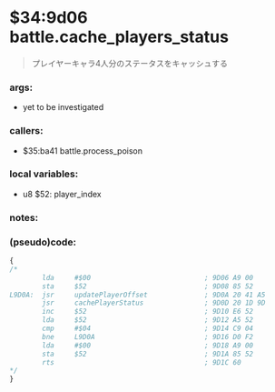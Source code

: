 ﻿
# $34:9d06 battle.cache_players_status
> プレイヤーキャラ4人分のステータスをキャッシュする

### args:
+	yet to be investigated

### callers:
+	$35:ba41 battle.process_poison

### local variables:
+	u8 $52: player_index

### notes:


### (pseudo)code:
```js
{
/*
        lda     #$00                            ; 9D06 A9 00
        sta     $52                             ; 9D08 85 52
L9D0A:  jsr     updatePlayerOffset              ; 9D0A 20 41 A5
        jsr     cachePlayerStatus               ; 9D0D 20 1D 9D
        inc     $52                             ; 9D10 E6 52
        lda     $52                             ; 9D12 A5 52
        cmp     #$04                            ; 9D14 C9 04
        bne     L9D0A                           ; 9D16 D0 F2
        lda     #$00                            ; 9D18 A9 00
        sta     $52                             ; 9D1A 85 52
        rts                                     ; 9D1C 60
*/
}
```


